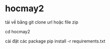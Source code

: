 # hocmay2
tải về bằng 
git clone url hoặc file zip

cd hocmay2

cài đặt các package 
pip install -r requirements.txt